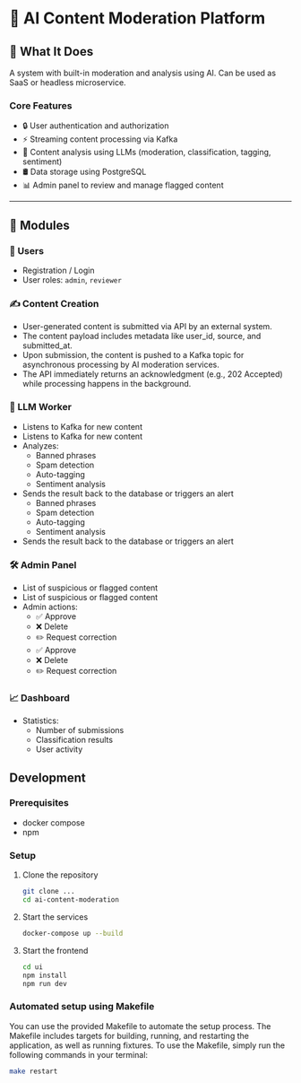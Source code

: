 # 🧠 AI Content Moderation Platform

## 💼 What It Does

A system with built-in moderation and analysis using AI. Can be used as SaaS or headless microservice.

### Core Features

- 🔒 User authentication and authorization
- ⚡️ Streaming content processing via Kafka
- 🧠 Content analysis using LLMs (moderation, classification, tagging, sentiment)
- 🛢 Data storage using PostgreSQL
- 📊 Admin panel to review and manage flagged content

---

## 🧱 Modules

### 👤 Users

- Registration / Login
- User roles: `admin`, `reviewer`

### ✍️ Content Creation

- User-generated content is submitted via API by an external system.
- The content payload includes metadata like user_id, source, and submitted_at.
- Upon submission, the content is pushed to a Kafka topic for asynchronous processing by AI moderation services.
- The API immediately returns an acknowledgment (e.g., 202 Accepted) while processing happens in the background.



### 🤖 LLM Worker

- Listens to Kafka for new content
- Listens to Kafka for new content
- Analyzes:
  - Banned phrases
  - Spam detection
  - Auto-tagging
  - Sentiment analysis
- Sends the result back to the database or triggers an alert
  - Banned phrases
  - Spam detection
  - Auto-tagging
  - Sentiment analysis
- Sends the result back to the database or triggers an alert

### 🛠 Admin Panel

- List of suspicious or flagged content
- List of suspicious or flagged content
- Admin actions:
  - ✅ Approve
  - ❌ Delete
  - ✏️ Request correction
  - ✅ Approve
  - ❌ Delete
  - ✏️ Request correction

### 📈 Dashboard

- Statistics:
  - Number of submissions
  - Classification results
  - User activity

## Development

### Prerequisites
- docker compose
- npm

### Setup
1. Clone the repository
    ```bash
    git clone ...
    cd ai-content-moderation
    ```

2. Start the services
    ```bash
    docker-compose up --build
    ```

3. Start the frontend
    ```bash
    cd ui
    npm install
    npm run dev
    ```

### Automated setup using Makefile

You can use the provided Makefile to automate the setup process. The Makefile includes targets for building, running, and restarting the application, as well as running fixtures.
To use the Makefile, simply run the following commands in your terminal:
```bash
make restart
```
